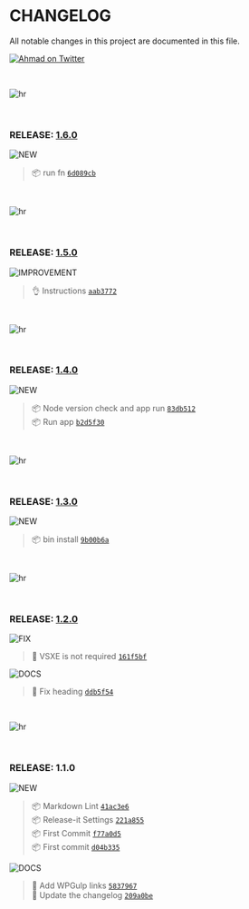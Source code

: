 # CHANGELOG

All notable changes in this project are documented in this file.

[![Ahmad on Twitter](https://img.shields.io/twitter/follow/mrahmadawais.svg?style=social&label=Follow%20@MrAhmadAwais)](https://twitter.com/mrahmadawais/)

<br>

![hr](https://on.ahmda.ws/t6N5/c)

<br>

### RELEASE: [1.6.0](https://github.com/ahmadawais/Install-WPGulp/compare/1.5.0...1.6.0)

![NEW](https://img.shields.io/badge/-NEW-gray.svg?colorB=3778FF)

> 📦 run fn [`6d089cb`](https://github.com/ahmadawais/Install-WPGulp/commit/6d089cbe4577ead9e46dfe71e93207033feb8a26) <br>

<br>

![hr](https://on.ahmda.ws/t6N5/c)

<br>

### RELEASE: [1.5.0](https://github.com/ahmadawais/Install-WPGulp/compare/1.4.0...1.5.0)

![IMPROVEMENT](https://img.shields.io/badge/-IMPROVEMENT-gray.svg?colorB=39AA54)

> 👌 Instructions [`aab3772`](https://github.com/ahmadawais/Install-WPGulp/commit/aab377201fc8beca28d25f3a61393fcff311f00b) <br>

<br>

![hr](https://on.ahmda.ws/t6N5/c)

<br>

### RELEASE: [1.4.0](https://github.com/ahmadawais/Install-WPGulp/compare/1.3.0...1.4.0)

![NEW](https://img.shields.io/badge/-NEW-gray.svg?colorB=3778FF)

> 📦 Node version check and app run [`83db512`](https://github.com/ahmadawais/Install-WPGulp/commit/83db512e27f7752cb8acd40b6e829b42160fa13d) <br>
> 📦 Run app [`b2d5f30`](https://github.com/ahmadawais/Install-WPGulp/commit/b2d5f30f4d20b3a5243f3f21f64660e57d80b714) <br>

<br>

![hr](https://on.ahmda.ws/t6N5/c)

<br>

### RELEASE: [1.3.0](https://github.com/ahmadawais/Install-WPGulp/compare/1.2.0...1.3.0)

![NEW](https://img.shields.io/badge/-NEW-gray.svg?colorB=3778FF)

> 📦 bin install [`9b00b6a`](https://github.com/ahmadawais/Install-WPGulp/commit/9b00b6a53bbf51a5e750c8845f829adc6f1d9862) <br>

<br>

![hr](https://on.ahmda.ws/t6N5/c)

<br>

### RELEASE: [1.2.0](https://github.com/ahmadawais/Install-WPGulp/compare/1.1.0...1.2.0)

![FIX](https://img.shields.io/badge/-FIX-gray.svg?colorB=ff6347)

> 🐛 VSXE is not required [`161f5bf`](https://github.com/ahmadawais/Install-WPGulp/commit/161f5bf91cd1f49491a0a7d51fcc3936573d6d09) <br>

![DOCS](https://img.shields.io/badge/-DOCS-gray.svg?colorB=978CD4)

> 📖 Fix heading [`ddb5f54`](https://github.com/ahmadawais/Install-WPGulp/commit/ddb5f5415db6b1b5dbccd736e63af4d2ef1ba8fe) <br>

<br>

![hr](https://on.ahmda.ws/t6N5/c)

<br>

### RELEASE: 1.1.0

![NEW](https://img.shields.io/badge/-NEW-gray.svg?colorB=3778FF)

> 📦 Markdown Lint [`41ac3e6`](https://github.com/ahmadawais/Install-WPGulp/commit/41ac3e695c696fa30e88cadedd7461faf849af90) <br>
> 📦 Release-it Settings [`221a855`](https://github.com/ahmadawais/Install-WPGulp/commit/221a8558d159da0185e4ac748a49a9d96fa91411) <br>
> 📦 First Commit [`f77a0d5`](https://github.com/ahmadawais/Install-WPGulp/commit/f77a0d5b179889cddecd4fa90af3239275bee96d) <br>
> 📦 First commit [`d04b335`](https://github.com/ahmadawais/Install-WPGulp/commit/d04b335772e09ddae36176e3974b8200d122e086) <br>

![DOCS](https://img.shields.io/badge/-DOCS-gray.svg?colorB=978CD4)

> 📖 Add WPGulp links [`5837967`](https://github.com/ahmadawais/Install-WPGulp/commit/5837967df61e2ed6d886877a4551c54638d9b9ba) <br>
>  📖 Update the changelog [`209a0be`](https://github.com/ahmadawais/Install-WPGulp/commit/209a0beb307a8c119fb211f8a4750e164060efd4) <br>

<br>
